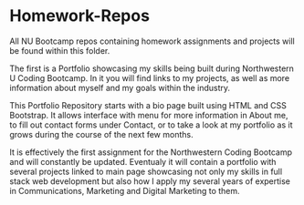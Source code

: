 # Homework-Repos
All NU Bootcamp repos containing homework assignments and projects will be found within this folder.

The first is a Portfolio showcasing my skills being built during Northwestern U Coding Bootcamp. In it you will find links to my projects, as well as more information about myself and my goals within the industry.

This Portfolio Repository starts with a bio page built using HTML and CSS Bootstrap.
It allows interface with menu for more information in About me, to fill out contact forms under Contact, or to take a look at my portfolio as it grows during the course of the next few months.

It is effectively the first assignment for the Northwestern Coding Bootcamp and will constantly be updated.  Eventualy it will contain a portfolio with several projects linked to main page showcasing not only my skills in full stack web development but also how I apply my several years of expertise in Communications, Marketing and Digital Marketing to them.


